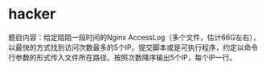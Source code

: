 # hacker
题目内容：给定陌陌一段时间的Nginx AccessLog（多个文件，估计66G左右），以最快的方式找到访问次数最多的5个IP。提交脚本或是可执行程序，约定以命令行参数的形式传入文件所在路径。按照次数降序输出5个IP，每个IP一行。
